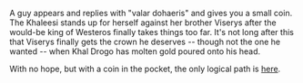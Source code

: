 A guy appears and replies with "valar dohaeris" and gives you a small coin.
The Khaleesi stands up for herself against her brother Viserys after the would-be king of Westeros finally takes things too far. It's not long after this that Viserys finally gets the crown he deserves -- though not the one he wanted -- when Khal Drogo has molten gold poured onto his head.

With no hope, but with a coin in the pocket, the only logical path is [here](../use-the-fork-luke/use-the-fork.md).
